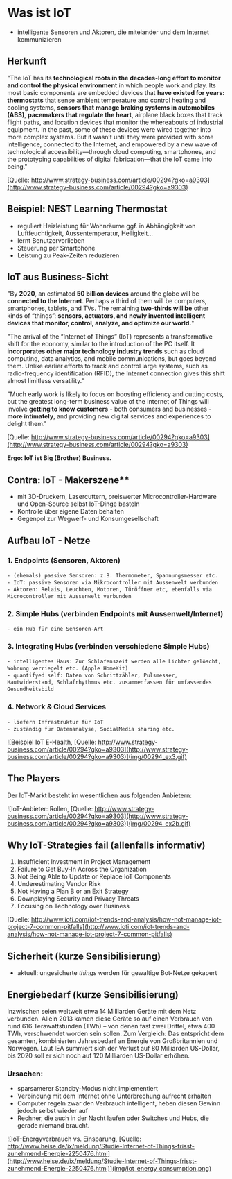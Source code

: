 
# Was ist IoT

- intelligente Sensoren und Aktoren, die miteiander und dem Internet kommunizieren

## Herkunft

"The IoT has its **technological roots in the decades-long effort to monitor and control the physical environment** in which people work and play. Its most basic components are embedded devices that **have existed for years: thermostats** that sense ambient temperature and control heating and cooling systems, **sensors that manage braking systems in automobiles (ABS)**, **pacemakers that regulate the heart**, airplane black boxes that track flight paths, and location devices that monitor the whereabouts of industrial equipment. In the past, some of these devices were wired together into more complex systems. But it wasn’t until they were provided with some intelligence, connected to the Internet, and empowered by a new wave of technological accessibility—through cloud computing, smartphones, and the prototyping capabilities of digital fabrication—that the IoT came into being." 

[Quelle: http://www.strategy-business.com/article/00294?gko=a9303](http://www.strategy-business.com/article/00294?gko=a9303)

## Beispiel: NEST Learning Thermostat

- reguliert Heizleistung für Wohnräume ggf. in Abhängigkeit von Luftfeuchtigkeit, Aussentemperatur, Helligkeit...
- lernt Benutzervorlieben
- Steuerung per Smartphone
- Leistung zu Peak-Zeiten reduzieren


## IoT aus Business-Sicht
"By **2020**, an estimated **50 billion devices** around the globe will be **connected to the Internet**. Perhaps a third of them will be computers, smartphones, tablets, and TVs. The remaining **two-thirds will be** other kinds of “things”: **sensors, actuators, and newly invented intelligent devices that monitor, control, analyze, and optimize our world.**"

"The arrival of the “Internet of Things” (IoT) represents a transformative shift for the economy, similar to the introduction of the PC itself. It **incorporates other major technology industry trends** such as cloud computing, data analytics, and mobile communications, but goes beyond them. Unlike earlier efforts to track and control large systems, such as radio-frequency identification (RFID), the Internet connection gives this shift almost limitless versatility."

"Much early work is likely to focus on boosting efficiency and cutting costs, but the greatest long-term business value of the Internet of Things will involve **getting to know customers** - both consumers and businesses - **more intimately**, and providing new digital services and experiences to delight them."

[Quelle: http://www.strategy-business.com/article/00294?gko=a9303](http://www.strategy-business.com/article/00294?gko=a9303)

**Ergo: IoT ist Big (Brother) Business.**

## Contra: IoT - Makerszene**

- mit 3D-Druckern, Lasercuttern, preiswerter Microcontroller-Hardware und Open-Source selbst IoT-Dinge basteln 
- Kontrolle über eigene Daten behalten
- Gegenpol zur Wegwerf- und Konsumgesellschaft 



## Aufbau IoT - Netze

### 1. Endpoints (Sensoren, Aktoren)

	- (ehemals) passive Sensoren: z.B. Thermometer, Spannungsmesser etc.
	- IoT: passive Sensoren via Mikrocontroller mit Aussenwelt verbunden
	- Aktoren: Relais, Leuchten, Motoren, Türöffner etc, ebenfalls via Microcontroller mit Aussenwelt verbunden

### 2. Simple Hubs (verbinden Endpoints mit Aussenwelt/Internet)

	- ein Hub für eine Sensoren-Art

### 3. Integrating Hubs (verbinden verschiedene Simple Hubs)

	- intelligentes Haus: Zur Schlafenszeit werden alle Lichter gelöscht, Wohnung verriegelt etc. (Apple HomeKit)
	- quantifyed self: Daten von Schrittzähler, Pulsmesser, Hautwiderstand, Schlafrhythmus etc. zusammenfassen für umfassendes Gesundheitsbild

### 4. Network & Cloud Services

	- liefern Infrastruktur für IoT
	- zuständig für Datenanalyse, SocialMedia sharing etc.

![Beispiel IoT E-Health, [Quelle: http://www.strategy-business.com/article/00294?gko=a9303](http://www.strategy-business.com/article/00294?gko=a9303)](img/00294_ex3.gif)

## The Players

Der IoT-Markt besteht im wesentlichen aus folgenden Anbietern:

![IoT-Anbieter: Rollen, [Quelle: http://www.strategy-business.com/article/00294?gko=a9303](http://www.strategy-business.com/article/00294?gko=a9303)](img/00294_ex2b.gif)

## Why IoT-Strategies fail (allenfalls informativ)

1. Insufficient Investment in Project Management
2. Failure to Get Buy-In Across the Organization
3. Not Being Able to Update or Replace IoT Components
4. Underestimating Vendor Risk
5. Not Having a Plan B or an Exit Strategy
6. Downplaying Security and Privacy Threats
7. Focusing on Technology over Business

[Quelle: http://www.ioti.com/iot-trends-and-analysis/how-not-manage-iot-project-7-common-pitfalls](http://www.ioti.com/iot-trends-and-analysis/how-not-manage-iot-project-7-common-pitfalls)


## Sicherheit (kurze Sensibilisierung)

- aktuell: ungesicherte *things* werden für gewaltige Bot-Netze gekapert


## Energiebedarf (kurze Sensibilisierung)

Inzwischen seien weltweit etwa 14 Milliarden Geräte mit dem Netz verbunden. Allein 2013 kamen diese Geräte so auf einen Verbrauch von rund 616 Terawattstunden (TWh) – von denen fast zwei Drittel, etwa 400 TWh, verschwendet worden sein sollen. Zum Vergleich: Das entspricht dem gesamten, kombinierten Jahresbedarf an Energie von Großbritannien und Norwegen. Laut IEA summiert sich der Verlust auf 80 Milliarden US-Dollar, bis 2020 soll er sich noch auf 120 Milliarden US-Dollar erhöhen.

### Ursachen:

- sparsamerer Standby-Modus nicht implementiert
- Verbindung mit dem Internet ohne Unterbrechung aufrecht erhalten
- Computer regeln zwar den Verbrauch intelligent, heben diesen Gewinn jedoch selbst wieder auf
- Rechner, die auch in der Nacht laufen oder Switches und Hubs, die gerade niemand braucht.

![IoT-Energyverbrauch vs. Einsparung, [Quelle: http://www.heise.de/ix/meldung/Studie-Internet-of-Things-frisst-zunehmend-Energie-2250476.html](http://www.heise.de/ix/meldung/Studie-Internet-of-Things-frisst-zunehmend-Energie-2250476.html)](img/iot_energy_consumption.png)



